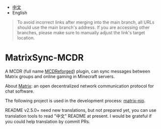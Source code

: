 - [中文](https://github.com/Mooling0602/MatrixSync-MCDR/blob/main/README.md)
- English
> To avoid incorrect links after merging into the main branch, all URLs should use the main branch's address. If you are accessing other branches, please make sure to manually adjust the link's target location.

# MatrixSync-MCDR
A MCDR (full name [MCDReforged](https://mcdreforged.com/)) plugin, can sync messages between Matrix groups and online gaming in Minecraft servers.

About [Matrix](https://matrix.org/): an open decentralized network communication protocol for chat software.

The following project is used in the development process: [matrix-nio](https://pypi.org/project/matrix-nio/).

README v2.5.0+ need new translations, but not prepared yet, you can use translation tools to read "中文" README at present. I would be grateful if you could help translation by commit PRs.
